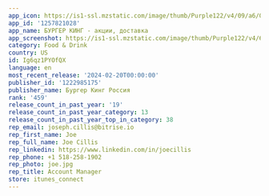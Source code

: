 ```yaml
---
app_icon: https://is1-ssl.mzstatic.com/image/thumb/Purple122/v4/09/a6/0d/09a60dab-febd-7b9a-a3f7-bfe9f2066e2e/AppIcon-0-0-1x_U007emarketing-0-7-0-85-220.png/1024x1024bb.png
app_id: '1257821028'
app_name: БУРГЕР КИНГ - акции, доставка
app_screenshot: https://is1-ssl.mzstatic.com/image/thumb/Purple122/v4/66/09/b1/6609b1c2-a67a-5191-a619-eeea33cf3775/c886d018-0fa7-471c-a8f4-842e7c43ce06_BK-5365_iPhone_6.5_1242x2688px_7.png/1242x2688bb.png
category: Food & Drink
country: US
id: Ig6qz1PYOfQX
language: en
most_recent_release: '2024-02-20T00:00:00'
publisher_id: '1222985175'
publisher_name: Бургер Кинг Россия
rank: '459'
release_count_in_past_year: '19'
release_count_in_past_year_category: 13
release_count_in_past_year_top_in_category: 38
rep_email: joseph.cillis@bitrise.io
rep_first_name: Joe
rep_full_name: Joe Cillis
rep_linkedin: https://www.linkedin.com/in/joecillis
rep_phone: +1 518-258-1902
rep_photo: joe.jpg
rep_title: Account Manager
store: itunes_connect
---
```

